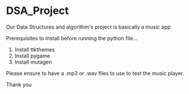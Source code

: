 # DSA_Project
Our Data Structures and algorithm's project is basically a music app

Prerequisites to install before running the python file...
1. Install ttkthemes
2. Install pygame
3. Install mutagen

Please ensure to have a .mp3 or .wav files to use to test the music player.

Thank you
